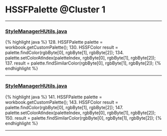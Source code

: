 # HSSFPalette @Cluster 1

***

### [StyleManagerHUtils.java](https://searchcode.com/codesearch/view/122565152/)
{% highlight java %}
128. HSSFPalette palette = workbook.getCustomPalette();
130. HSSFColor result = palette.findColor(rgbByte[0], rgbByte[1], rgbByte[2]);
134.     palette.setColorAtIndex(paletteIndex, rgbByte[0], rgbByte[1], rgbByte[2]);
137.     result = palette.findSimilarColor(rgbByte[0], rgbByte[1], rgbByte[2]);
{% endhighlight %}

***

### [StyleManagerHUtils.java](https://searchcode.com/codesearch/view/64530867/)
{% highlight java %}
141. HSSFPalette palette = workbook.getCustomPalette();
143. HSSFColor result = palette.findColor(rgbByte[0], rgbByte[1], rgbByte[2]);
147.     palette.setColorAtIndex(paletteIndex, rgbByte[0], rgbByte[1], rgbByte[2]);
150.     result = palette.findSimilarColor(rgbByte[0], rgbByte[1], rgbByte[2]);
{% endhighlight %}

***

